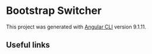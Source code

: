 # Bootstrap Switcher

This project was generated with [Angular CLI](https://github.com/angular/angular-cli) version 9.1.11.

## Useful links
